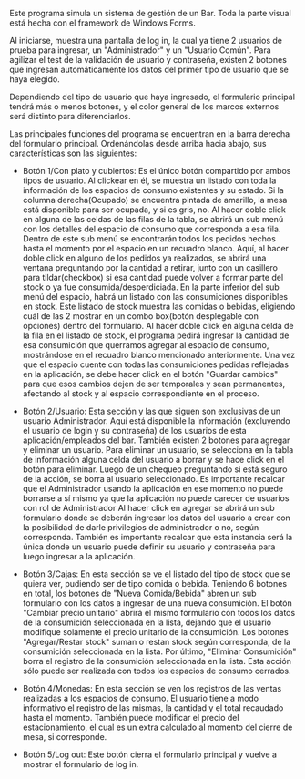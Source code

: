 Este programa simula un sistema de gestión de un Bar. Toda la parte visual está hecha con el framework de Windows Forms.

Al iniciarse, muestra una pantalla de log in, la cual ya tiene 2 usuarios de prueba para ingresar, un "Administrador" y un "Usuario Común". Para agilizar el test de la validación de usuario y contraseña, existen 2 botones que ingresan automáticamente los datos del primer tipo de usuario que se haya elegido.

Dependiendo del tipo de usuario que haya ingresado, el formulario principal tendrá más o menos botones, y el color general de los marcos externos será distinto para diferenciarlos.

Las principales funciones del programa se encuentran en la barra derecha del formulario principal. Ordenándolas desde arriba hacia abajo, sus características son las siguientes:

- Botón 1/Con plato y cubiertos: 
Es el único botón compartido por ambos tipos de usuario. Al clickear en él, se muestra un listado con toda la información de los espacios de consumo existentes y su estado. Si la columna derecha(Ocupado) se encuentra pintada de amarillo, la mesa está disponible para ser ocupada, y si es gris, no. Al hacer doble click en alguna de las celdas de las filas de la tabla, se abrirá un sub menú con los detalles del espacio de consumo que corresponda a esa fila.
Dentro de este sub menú se encontrarán todos los pedidos hechos hasta el momento por el espacio en un recuadro blanco. Aquí, al hacer doble click en alguno de los pedidos ya realizados, se abrirá una ventana preguntando por la cantidad a retirar, junto con un casillero para tildar(checkbox) si esa cantidad puede volver a formar parte del stock o ya fue consumida/desperdiciada. En la parte inferior del sub menú del espacio, habrá un listado con las consumiciones disponibles en stock. Este listado de stock muestra las comidas o bebidas, eligiendo cuál de las 2 mostrar en un combo box(botón desplegable con opciones) dentro del formulario. Al hacer doble click en alguna celda de la fila en el listado de stock, el programa pedirá ingresar la cantidad de esa consumición que querramos agregar al espacio de consumo, mostrándose en el recuadro blanco mencionado anteriormente.
Una vez que el espacio cuente con todas las consumiciones pedidas reflejadas en la aplicación, se debe hacer click en el botón "Guardar cambios" para que esos cambios dejen de ser temporales y sean permanentes, afectando al stock y al espacio correspondiente en el proceso.

- Botón 2/Usuario:
Esta sección y las que siguen son exclusivas de un usuario Administrador. Aquí está disponible la información (excluyendo el usuario de login y su contraseña) de los usuarios de esta aplicación/empleados del bar. También existen 2 botones para agregar y eliminar un usuario.
Para eliminar un usuario, se selecciona en la tabla de información alguna celda del usuario a borrar y se hace click en el botón para eliminar. Luego de un chequeo preguntando si está seguro de la acción, se borra al usuario seleccionado. Es importante recalcar que el Administrador usando la aplicación en ese momento no puede borrarse a sí mismo ya que la aplicación no puede carecer de usuarios con rol de Administrador
Al hacer click en agregar se abrirá un sub formulario donde se deberán ingresar los datos del usuario a crear con la posibilidad de darle privilegios de administrador o no, según corresponda. También es importante recalcar que esta instancia será la única donde un usuario puede definir su usuario y contraseña para luego ingresar a la aplicación. 

- Botón 3/Cajas:
En esta sección se ve el listado del tipo de stock que se quiera ver, pudiendo ser de tipo comida o bebida. 
Teniendo 6 botones en total, los botones de "Nueva Comida/Bebida" abren un sub formulario con los datos a ingresar de una nueva consumición. El botón "Cambiar precio unitario" abrirá el mismo formulario con todos los datos de la consumición seleccionada en la lista, dejando que el usuario modifique solamente el precio unitario de la consumición. Los botones "Agregar/Restar stock" suman o restan stock según corresponda, de la consumición seleccionada en la lista. Por último, "Eliminar Consumición" borra el registro de la consumición seleccionada en la lista. Esta acción sólo puede ser realizada con todos los espacios de consumo cerrados.

- Botón 4/Monedas:
En esta sección se ven los registros de las ventas realizadas a los espacios de consumo. El usuario tiene a modo informativo el registro de las mismas, la cantidad y el total recaudado hasta el momento. También puede modificar el precio del estacionamiento, el cual es un extra calculado al momento del cierre de mesa, si corresponde.

- Botón 5/Log out:
Este botón cierra el formulario principal y vuelve a mostrar el formulario de log in.
